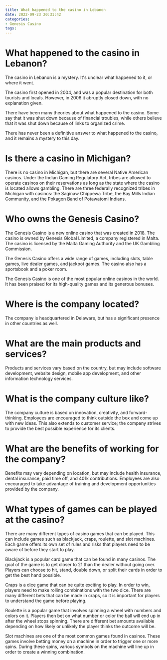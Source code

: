 ```yaml
---
title: What happened to the casino in Lebanon
date: 2022-09-23 20:31:42
categories:
- Genesis Casino
tags:
---
```



#  What happened to the casino in Lebanon?

The casino in Lebanon is a mystery. It's unclear what happened to it, or where it went.

The casino first opened in 2004, and was a popular destination for both tourists and locals. However, in 2006 it abruptly closed down, with no explanation given.

There have been many theories about what happened to the casino. Some say that it was shut down because of financial troubles, while others believe that it was shut down because of links to organized crime.

There has never been a definitive answer to what happened to the casino, and it remains a mystery to this day.

#  Is there a casino in Michigan?

There is no casino in Michigan, but there are several Native American casinos. Under the Indian Gaming Regulatory Act, tribes are allowed to operate casinos on their reservations as long as the state where the casino is located allows gambling. There are three federally recognized tribes in Michigan with casinos: the Saginaw Chippewa Tribe, the Bay Mills Indian Community, and the Pokagon Band of Potawatomi Indians.

#  Who owns the Genesis Casino?

The Genesis Casino is a new online casino that was created in 2018. The casino is owned by Genesis Global Limited, a company registered in Malta. The casino is licensed by the Malta Gaming Authority and the UK Gambling Commission.

The Genesis Casino offers a wide range of games, including slots, table games, live dealer games, and jackpot games. The casino also has a sportsbook and a poker room.

The Genesis Casino is one of the most popular online casinos in the world. It has been praised for its high-quality games and its generous bonuses.

#  Where is the company located?

The company is headquartered in Delaware, but has a significant presence in other countries as well.

# What are the main products and services?

Products and services vary based on the country, but may include software development, website design, mobile app development, and other information technology services.

# What is the company culture like?

The company culture is based on innovation, creativity, and forward-thinking. Employees are encouraged to think outside the box and come up with new ideas. This also extends to customer service; the company strives to provide the best possible experience for its clients.

# What are the benefits of working for the company?

Benefits may vary depending on location, but may include health insurance, dental insurance, paid time off, and 401k contributions. Employees are also encouraged to take advantage of training and development opportunities provided by the company.

#  What types of games can be played at the casino?

There are many different types of casino games that can be played. This can include games such as blackjack, craps, roulette, and slot machines. Each game offers its own set of rules and risks that players need to be aware of before they start to play.

Blackjack is a popular card game that can be found in many casinos. The goal of the game is to get closer to 21 than the dealer without going over. Players can choose to hit, stand, double down, or split their cards in order to get the best hand possible.

Craps is a dice game that can be quite exciting to play. In order to win, players need to make rolling combinations with the two dice. There are many different bets that can be made in craps, so it is important for players to understand the game before playing.

Roulette is a popular game that involves spinning a wheel with numbers and colors on it. Players then bet on what number or color the ball will end up in after the wheel stops spinning. There are different bet amounts available depending on how likely or unlikely the player thinks the outcome will be.

Slot machines are one of the most common games found in casinos. These games involve betting money on a machine in order to trigger one or more spins. During these spins, various symbols on the machine will line up in order to create a winning combination.